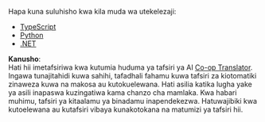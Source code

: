 <!--
CO_OP_TRANSLATOR_METADATA:
{
  "original_hash": "c91321a11935b0f2b67dfc57c88036ca",
  "translation_date": "2025-05-17T11:50:58+00:00",
  "source_file": "03-GettingStarted/05-sse-server/solution/README.md",
  "language_code": "sw"
}
-->
Hapa kuna suluhisho kwa kila muda wa utekelezaji:

- [TypeScript](../../../../../03-GettingStarted/05-sse-server/solution/typescript/app.ts)
- [Python](./python/README.md)
- [.NET](./dotnet/README.md)

**Kanusho**:  
Hati hii imetafsiriwa kwa kutumia huduma ya tafsiri ya AI [Co-op Translator](https://github.com/Azure/co-op-translator). Ingawa tunajitahidi kuwa sahihi, tafadhali fahamu kuwa tafsiri za kiotomatiki zinaweza kuwa na makosa au kutokuelewana. Hati asilia katika lugha yake ya asili inapaswa kuzingatiwa kama chanzo cha mamlaka. Kwa habari muhimu, tafsiri ya kitaalamu ya binadamu inapendekezwa. Hatuwajibiki kwa kutoelewana au kutafsiri vibaya kunakotokana na matumizi ya tafsiri hii.